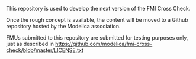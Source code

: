 This repository is used to develop the next version of the FMI Cross Check.

Once the rough concept is available, the content will be moved to a Github repository hosted by the Modelica association.

FMUs submitted to this repository are submitted for testing purposes only, just as described in https://github.com/modelica/fmi-cross-check/blob/master/LICENSE.txt
